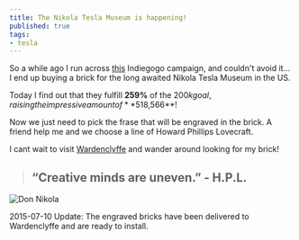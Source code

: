 ```yaml
---
title: The Nikola Tesla Museum is happening!
published: true
tags:
- tesla
---
```

So a while ago I run across [this](https://www.indiegogo.com/projects/buy-a-brick-for-the-nikola-tesla-museum) Indiegogo campaign, and couldn't avoid it... I end up buying a brick for the long awaited Nikola Tesla Museum in the US.

Today I find out that they fulfill **259%** of the $200k goal, raising the impressive amount of **$518,566**!

Now we just need to pick the frase that will be engraved in the brick.
A friend help me and we choose a line of Howard Phillips Lovecraft.

I cant wait to visit [Wardenclyffe](http://en.wikipedia.org/wiki/Wardenclyffe_Tower) and wander around looking for my brick!

> ## “Creative minds are uneven.” - H.P.L.

![Don Nikola](https://upload.wikimedia.org/wikipedia/commons/5/56/Tesla3.jpg)

2015-07-10 Update: The engraved bricks have been delivered to Wardenclyffe and are ready to install.
